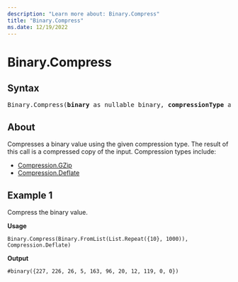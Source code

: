 ```yaml
---
description: "Learn more about: Binary.Compress"
title: "Binary.Compress"
ms.date: 12/19/2022
---
```

# Binary.Compress

## Syntax

<pre>
Binary.Compress(<b>binary</b> as nullable binary, <b>compressionType</b> as number) as nullable binary
</pre>

## About

Compresses a binary value using the given compression type. The result of this call is a compressed copy of the input. Compression types include:

* [Compression.GZip](compression-type.md)
* [Compression.Deflate](compression-type.md)

## Example 1

Compress the binary value.

**Usage**

```powerquery-m
Binary.Compress(Binary.FromList(List.Repeat({10}, 1000)), Compression.Deflate)
```

**Output**

`#binary({227, 226, 26, 5, 163, 96, 20, 12, 119, 0, 0})`
